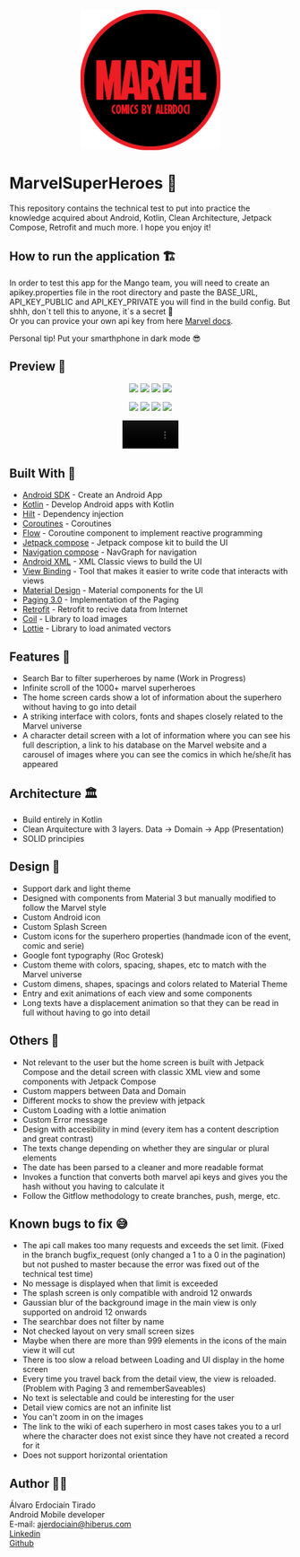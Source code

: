 <p align="center">    
    <img alt="Marvel App Logo" src="app/src/main/ic_launcher-playstore.png" width=250px/>    
</p>

# MarvelSuperHeroes 🦸‍

This repository contains the technical test to put into practice the knowledge acquired about
Android, Kotlin, Clean Architecture, Jetpack Compose, Retrofit and much more. I hope you enjoy it!

## How to run the application 🏗️

In order to test this app for the Mango team, you will need to create an apikey.properties file in
the root directory and paste the BASE_URL, API_KEY_PUBLIC and API_KEY_PRIVATE you will find in the
build config. But shhh, don´t tell this to anyone, it´s a secret 🤫  
Or you can provice your own api key from
here [Marvel docs](https://developer.marvel.com/documentation/getting_started).

Personal tip! Put your smarthphone in dark mode 😎

## Preview 📱

<p align="center">
<img width="200" src="https://github.com/AlvaroErd/MarvelSuperHeroes/assets/108676373/c5c9b471-23ca-44e8-acd3-035cbd78b88b"> <img width="200" src="https://github.com/AlvaroErd/MarvelSuperHeroes/assets/108676373/e43cc4e0-b9db-43eb-aa47-8e9d2d33a9ce"> <img width="200" src="https://github.com/AlvaroErd/MarvelSuperHeroes/assets/108676373/6441eee0-3ecd-426c-8a3a-72b65b2df24a"> <img width="200" src="https://github.com/AlvaroErd/MarvelSuperHeroes/assets/108676373/bbc9b453-313c-4985-bfbb-026cc797adfc">
</p>

<p align="center">
<img width="200" src="https://github.com/AlvaroErd/MarvelSuperHeroes/assets/108676373/81a0e9a4-5bee-4d80-8104-00dbe129467f"> <img width="200" src="https://github.com/AlvaroErd/MarvelSuperHeroes/assets/108676373/6c8b1727-ae3f-4642-b527-733f5a4f1ad6"> <img width="200" src="https://github.com/AlvaroErd/MarvelSuperHeroes/assets/108676373/47bbdc0a-647a-4c25-957b-3deae8bb2bc5"> <img width="200" src="https://github.com/AlvaroErd/MarvelSuperHeroes/assets/108676373/e0c23f9a-ea1c-435e-8780-afcda86717e8">
</p>

<div align="center">
<video width="100" src="https://github.com/AlvaroErd/MarvelSuperHeroes/assets/108676373/881934fe-0c29-4f94-bd69-d38eecb77a11">
</div>

## Built With 🔨

- [Android SDK](https://developer.android.com/) - Create an Android App
- [Kotlin](https://developer.android.com/kotlin) - Develop Android apps with Kotlin
- [Hilt](https://dagger.dev/hilt) - Dependency injection
- [Coroutines](https://kotlinlang.org/docs/coroutines-overview.html) - Coroutines
- [Flow](https://developer.android.com/kotlin/flow?hl=es-419/) - Coroutine component to implement reactive programming
- [Jetpack compose](https://developer.android.com/develop/ui/views/layout/declaring-layout) - Jetpack compose kit to build the UI
- [Navigation compose](https://developer.android.com/jetpack/compose/navigation?hl=es-419) - NavGraph for navigation
- [Android XML](https://developer.android.com/develop/ui/views/layout/declaring-layout) - XML Classic views to build the UI
- [View Binding](https://developer.android.com/topic/libraries/view-binding?hl=es-419) - Tool that makes it easier to write code that interacts with views
- [Material Design](https://m3.material.io/) - Material components for the UI
- [Paging 3.0](https://developer.android.com/topic/libraries/architecture/paging/v3-overview?hl=es-419) - Implementation of the Paging
- [Retrofit](https://square.github.io/retrofit/) - Retrofit to recive data from Internet
- [Coil](https://coil-kt.github.io/coil/) - Library to load images
- [Lottie](https://github.com/airbnb/lottie-android) - Library to load animated vectors

    

## Features 🧩

- Search Bar to filter superheroes by name (Work in Progress)
- Infinite scroll of the 1000+ marvel superheroes
- The home screen cards show a lot of information about the superhero without having to go into detail
- A striking interface with colors, fonts and shapes closely related to the Marvel universe
- A character detail screen with a lot of information where you can see his full description, a link to his database on the Marvel website and a carousel of images where you can see the comics in which he/she/it has appeared

## Architecture 🏛️

- Build entirely in Kotlin
- Clean Arquitecture with 3 layers. Data -> Domain -> App (Presentation)
- SOLID principies

## Design 🎨

- Support dark and light theme
- Designed with components from Material 3 but manually modified to follow the Marvel style
- Custom Android icon
- Custom Splash Screen
- Custom icons for the superhero properties (handmade icon of the event, comic and serie)
- Google font typography (Roc Grotesk)
- Custom theme with colors, spacing, shapes, etc to match with the Marvel universe
- Custom dimens, shapes, spacings and colors related to Material Theme
- Entry and exit animations of each view and some components
- Long texts have a displacement animation so that they can be read in full without having to go into detail

## Others 👾

- Not relevant to the user but the home screen is built with Jetpack Compose and the detail screen with classic XML view and some components with Jetpack Compose
- Custom mappers between Data and Domain
- Different mocks to show the preview with jetpack
- Custom Loading with a lottie animation
- Custom Error message
- Design with accesibility in mind (every item has a content description and great contrast)
- The texts change depending on whether they are singular or plural elements
- The date has been parsed to a cleaner and more readable format
- Invokes a function that converts both marvel api keys and gives you the hash without you having to calculate it
- Follow the Gitflow methodology to create branches, push, merge, etc.
    
## Known bugs to fix 😅

- The api call makes too many requests and exceeds the set limit. (Fixed in the branch bugfix_request (only changed a 1 to a 0 in the pagination) but not pushed to master because the error was fixed out of the technical test time)
- No message is displayed when that limit is exceeded 
- The splash screen is only compatible with android 12 onwards
- Gaussian blur of the background image in the main view is only supported on android 12 onwards
- The searchbar does not filter by name
- Not checked layout on very small screen sizes
- Maybe when there are more than 999 elements in the icons of the main view it will cut
- There is too slow a reload between Loading and UI display in the home screen
- Every time you travel back from the detail view, the view is reloaded. (Problem with Paging 3 and rememberSaveables)
- No text is selectable and could be interesting for the user
- Detail view comics are not an infinite list
- You can't zoom in on the images
- The link to the wiki of each superhero in most cases takes you to a url where the character does not exist since they have not created a record for it
- Does not support horizontal orientation

## Author 🧑‍💻

Álvaro Erdociaín Tirado  
Android Mobile developer  
E-mail: ajerdociain@hiberus.com  
[Linkedin](https://www.linkedin.com/in/alvaroerdociain)  
[Github](https://github.com/AlvaroErd?)
